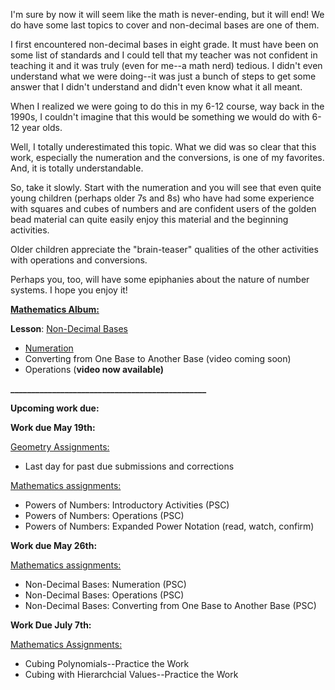 
I'm sure by now it will seem like the math is never-ending, but it will end! We do have some last topics to cover and non-decimal bases are one of them. 

I first encountered non-decimal bases in eight grade. It must have been on some list of standards and I could tell that my teacher was not confident in teaching it and it was truly (even for me--a math nerd) tedious. I didn't even understand what we were doing--it was just a bunch of steps to get some answer that I didn't understand and didn't even know what it all meant. 

When I realized we were going to do this in my 6-12 course, way back in the 1990s, I couldn't imagine that this would be something we would do with 6-12 year olds. 

Well, I totally underestimated this topic. What we did was so clear that this work, especially the numeration and the conversions, is one of my favorites. And, it is totally understandable. 

So, take it slowly. Start with the numeration and you will see that even quite young children (perhaps older 7s and 8s) who have had some experience with squares and cubes of numbers and are confident users of the golden bead material can quite easily enjoy this material and the beginning activities. 

Older children appreciate the "brain-teaser" qualities of the other activities with operations and conversions. 

Perhaps you, too, will have some epiphanies about the nature of number systems. I hope you enjoy it!

[**Mathematics Album:**](https://montessorinorthwest.populiweb.com/router/courseofferings/10738324/lessons/index)

**Lesson**: [Non-Decimal Bases](https://montessorinorthwest.populiweb.com/router/courseofferings/10738324/lessons/12680263/show)

- [Numeration](https://montessorinorthwest.populiweb.com/router/courseofferings/10738324/lessons/12680263/show)
- Converting from One Base to Another Base (video coming soon)
- Operations (**video now available)**

**_______________________________________________**

**Upcoming work due:**

**Work due May 19th:**

[Geometry Assignments:](https://montessorinorthwest.populiweb.com/router/courseofferings/10738321/assignments/index)

- Last day for past due submissions and corrections

[Mathematics assignments:](https://montessorinorthwest.populiweb.com/router/courseofferings/10738324/assignments/index)

- Powers of Numbers: Introductory Activities (PSC)
- Powers of Numbers: Operations (PSC)
- Powers of Numbers: Expanded Power Notation (read, watch, confirm)

**Work due May 26th:**

[Mathematics assignments:](https://montessorinorthwest.populiweb.com/router/courseofferings/10738324/assignments/index)

- Non-Decimal Bases: Numeration (PSC)
- Non-Decimal Bases: Operations (PSC)
- Non-Decimal Bases: Converting from One Base to Another Base (PSC)

**Work Due July 7th:**

[Mathematics Assignments:](https://montessorinorthwest.populiweb.com/router/courseofferings/10738324/assignments/index)

- Cubing Polynomials--Practice the Work
- Cubing with Hierarchcial Values--Practice the Work